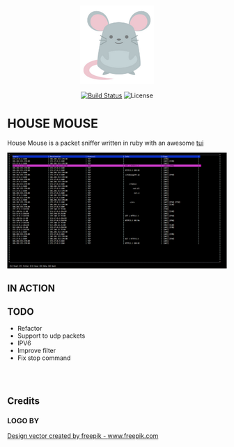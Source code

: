 <p align="center"><img src="./docs/logo.png" width="170"></p>

<p align="center">
<a href="https://travis-ci.org/arthurfsilva/house_mouse"><img src="https://travis-ci.org/arthurfsilva/house_mouse.svg" alt="Build Status"></a>
<img src="https://img.shields.io/github/license/arthurfsilva/house_mouse" alt="License">
</p>


# HOUSE MOUSE

House Mouse is a packet sniffer written in ruby with an awesome <a href="https://en.wikipedia.org/wiki/Text-based_user_interface">tui</a>

<img src="./docs/screenshot1.png">

## IN ACTION


## TODO
 - Refactor
 - Support to udp packets
 - IPV6
 - Improve filter
 - Fix stop command

<br />
<br />

## Credits
### LOGO BY
<a href="https://www.freepik.com/vectors/design">Design vector created by freepik - www.freepik.com</a>